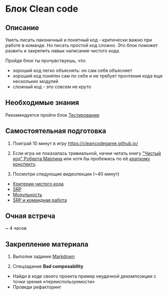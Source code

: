 # Блок Clean code

## Описание


Уметь писать лаконичный и понятный код - критически важно при работе в команде. Но писать простой код сложно.
Это блок поможет развить и закрепить навык написания чистого кода.

Пройдя блок ты прочувствуешь, что:

- хороший код легко объяснять: он сам себя объясняет
- хороший код понятен сам по себе и не требует прочтения кода еще нескольких модулей
- сложный код - это совсем не круто


## Необходимые знания

Рекомендуется пройти блок [Тестирование](https://github.com/kontur-csharper/testing)


## Самостоятельная подготовка

1. Поиграй 10 минут в игру https://cleancodegame.github.io/

2. Если игра не показалась тривиальной, начни читать книгу ["Чистый код" Роберта Мартина](http://bit.ly/1Dwre5P) или хотя бы пробежись по её [краткому конспекту](http://slidesha.re/1DTGjwg).

3. Посмотри следующие видеолекции (~40 минут)
  * [Критерии чистого кода](https://ulearn.me/Course/cs2/Kritierii_chistogho_koda_cb1d4c4d-47cd-4d51-bfb6-a05fc95e511e)
  * [SRP](https://ulearn.me/Course/cs2/SRP_5545b91a-c5c4-425b-a1e3-68663af63464)
  * [Модульность](https://ulearn.me/Course/cs2/Modul_nost__1f04d8a9-37cb-4bee-9c7d-77bb565ca346)
  * [SRP и командная работа](https://ulearn.me/Course/cs2/SRP_i_komandnaia_rabota_af23a59a-b1fe-4d88-8d9a-7ecc5e1fdfc4)


## Очная встреча

~ 4 часов


## Закрепление материала

1. Выполни задание [Markdown](Markdown)

2. Спецзадание __Bad composability__
  - Найди в коде своего проекта пример неудачной декомпозиции с точки зрения «переиспользуемости»
  - Проведи рефакторинг
